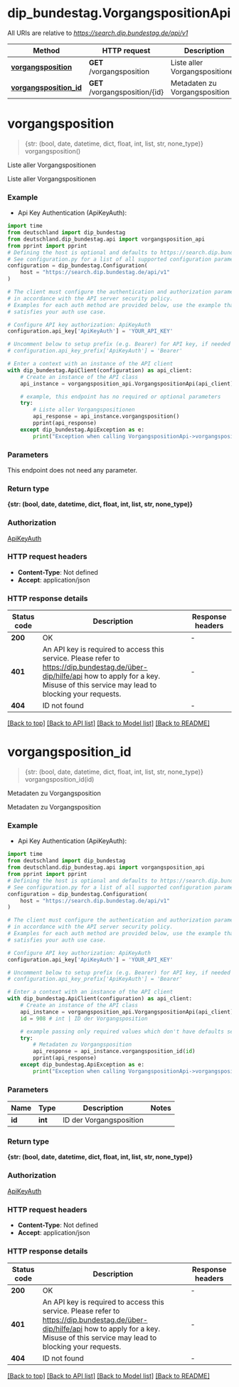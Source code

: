 # dip_bundestag.VorgangspositionApi

All URIs are relative to *https://search.dip.bundestag.de/api/v1*

Method | HTTP request | Description
------------- | ------------- | -------------
[**vorgangsposition**](VorgangspositionApi.md#vorgangsposition) | **GET** /vorgangsposition | Liste aller Vorgangspositionen
[**vorgangsposition_id**](VorgangspositionApi.md#vorgangsposition_id) | **GET** /vorgangsposition/{id} | Metadaten zu Vorgangsposition


# **vorgangsposition**
> {str: (bool, date, datetime, dict, float, int, list, str, none_type)} vorgangsposition()

Liste aller Vorgangspositionen

Liste aller Vorgangspositionen

### Example

* Api Key Authentication (ApiKeyAuth):

```python
import time
from deutschland import dip_bundestag
from deutschland.dip_bundestag.api import vorgangsposition_api
from pprint import pprint
# Defining the host is optional and defaults to https://search.dip.bundestag.de/api/v1
# See configuration.py for a list of all supported configuration parameters.
configuration = dip_bundestag.Configuration(
    host = "https://search.dip.bundestag.de/api/v1"
)

# The client must configure the authentication and authorization parameters
# in accordance with the API server security policy.
# Examples for each auth method are provided below, use the example that
# satisfies your auth use case.

# Configure API key authorization: ApiKeyAuth
configuration.api_key['ApiKeyAuth'] = 'YOUR_API_KEY'

# Uncomment below to setup prefix (e.g. Bearer) for API key, if needed
# configuration.api_key_prefix['ApiKeyAuth'] = 'Bearer'

# Enter a context with an instance of the API client
with dip_bundestag.ApiClient(configuration) as api_client:
    # Create an instance of the API class
    api_instance = vorgangsposition_api.VorgangspositionApi(api_client)

    # example, this endpoint has no required or optional parameters
    try:
        # Liste aller Vorgangspositionen
        api_response = api_instance.vorgangsposition()
        pprint(api_response)
    except dip_bundestag.ApiException as e:
        print("Exception when calling VorgangspositionApi->vorgangsposition: %s\n" % e)
```


### Parameters
This endpoint does not need any parameter.

### Return type

**{str: (bool, date, datetime, dict, float, int, list, str, none_type)}**

### Authorization

[ApiKeyAuth](../README.md#ApiKeyAuth)

### HTTP request headers

 - **Content-Type**: Not defined
 - **Accept**: application/json


### HTTP response details

| Status code | Description | Response headers |
|-------------|-------------|------------------|
**200** | OK |  -  |
**401** | An API key is required to access this service. Please refer to https://dip.bundestag.de/über-dip/hilfe/api how to apply for a key. Misuse of this service may lead to blocking your requests. |  -  |
**404** | ID not found |  -  |

[[Back to top]](#) [[Back to API list]](../README.md#documentation-for-api-endpoints) [[Back to Model list]](../README.md#documentation-for-models) [[Back to README]](../README.md)

# **vorgangsposition_id**
> {str: (bool, date, datetime, dict, float, int, list, str, none_type)} vorgangsposition_id(id)

Metadaten zu Vorgangsposition

Metadaten zu Vorgangsposition

### Example

* Api Key Authentication (ApiKeyAuth):

```python
import time
from deutschland import dip_bundestag
from deutschland.dip_bundestag.api import vorgangsposition_api
from pprint import pprint
# Defining the host is optional and defaults to https://search.dip.bundestag.de/api/v1
# See configuration.py for a list of all supported configuration parameters.
configuration = dip_bundestag.Configuration(
    host = "https://search.dip.bundestag.de/api/v1"
)

# The client must configure the authentication and authorization parameters
# in accordance with the API server security policy.
# Examples for each auth method are provided below, use the example that
# satisfies your auth use case.

# Configure API key authorization: ApiKeyAuth
configuration.api_key['ApiKeyAuth'] = 'YOUR_API_KEY'

# Uncomment below to setup prefix (e.g. Bearer) for API key, if needed
# configuration.api_key_prefix['ApiKeyAuth'] = 'Bearer'

# Enter a context with an instance of the API client
with dip_bundestag.ApiClient(configuration) as api_client:
    # Create an instance of the API class
    api_instance = vorgangsposition_api.VorgangspositionApi(api_client)
    id = 908 # int | ID der Vorgangsposition

    # example passing only required values which don't have defaults set
    try:
        # Metadaten zu Vorgangsposition
        api_response = api_instance.vorgangsposition_id(id)
        pprint(api_response)
    except dip_bundestag.ApiException as e:
        print("Exception when calling VorgangspositionApi->vorgangsposition_id: %s\n" % e)
```


### Parameters

Name | Type | Description  | Notes
------------- | ------------- | ------------- | -------------
 **id** | **int**| ID der Vorgangsposition |

### Return type

**{str: (bool, date, datetime, dict, float, int, list, str, none_type)}**

### Authorization

[ApiKeyAuth](../README.md#ApiKeyAuth)

### HTTP request headers

 - **Content-Type**: Not defined
 - **Accept**: application/json


### HTTP response details

| Status code | Description | Response headers |
|-------------|-------------|------------------|
**200** | OK |  -  |
**401** | An API key is required to access this service. Please refer to https://dip.bundestag.de/über-dip/hilfe/api how to apply for a key. Misuse of this service may lead to blocking your requests. |  -  |
**404** | ID not found |  -  |

[[Back to top]](#) [[Back to API list]](../README.md#documentation-for-api-endpoints) [[Back to Model list]](../README.md#documentation-for-models) [[Back to README]](../README.md)

